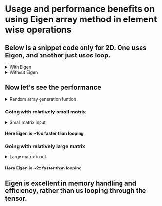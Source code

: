# Usage and performance benefits on using Eigen array method in element wise operations

## Below is a snippet code only for **2D**. One uses Eigen, and another just uses loop.

<details>
<summary>With Eigen</summary>

```cpp
tensor<T> eigen_compute(tensor<T> &a, tensor<T> &b){
    
    if (a.shape() != b.shape())
      throw std::invalid_argument(
          "tensor dimenions not appropriate for Div operator.");
    if (a.rank() == 2 && b.rank() == 2) {
    
      tensor<T> result(a.shape()[0], b.shape()[1]);

      DNNC_EIGEN_MATRIX(eigenMatrixA, a);
      DNNC_EIGEN_MATRIX(eigenMatrixB, b);

      Matrix<T, Dynamic, Dynamic, RowMajor> eResult =
          eigenMatrixA.array() / eigenMatrixB.array();

      result.load(eResult.data());
      return result;
    }
    return tensor<T>();
  }

```
</details>

<details>
<summary>Without Eigen</summary>

```cpp
tensor<T> without_eigen_compute(tensor<T> &a, tensor<T> &b) {
    if (a.shape() != b.shape())
      throw std::invalid_argument(
          "tensor dimenions not appropriate for Div operator.");

    tensor<T> result(a.shape(), a.name());
    for (size_t i = 0; i < a.length(); i++)
      result[i] = a[i] / b[i];

    return result;
  }
```
</details>

## Now let's see the performance

<details>
<summary>Random array generation funtion</summary>

```cpp
void generate_random(float* a,int size){
  srand(time(0)); 
  int i;
  for (i=0;i<size;i++){
    a[i]=rand();
  }
}
```
</details>

### Going with relatively small matrix
<details>
<summary>Small matrix input</summary>

```cpp
int main() {
  float d1[100],d2[100];
  generate_random(d1,100);
  generate_random(d2,100);

  tensor<float> a(10, 10);
  a.load(d1);
  tensor<float> b(10, 10);
  b.load(d2);
  Div<float> m("localOpName");

  clock_t t;
  
  t = clock();
  auto result_1 = m.without_eigen_compute(a, b);
  t = clock() - t;
  double time_taken_1 = ((double)t)/CLOCKS_PER_SEC;
  
  t = clock();
  auto result_2 = m.eigen_compute(a, b);
  t = clock() - t;
  double time_taken_2 = ((double)t)/CLOCKS_PER_SEC;
  
  std::cout << time_taken_1 << " seconds took without eigen " << std::endl;
  std::cout << time_taken_2 << " seconds took with eigen" << std::endl;

  return 0;
}
```
</details>

#### Here Eigen is **~10x** faster than looping
### Going with relatively large matrix
<details>
<summary>Large matrix input</summary>

```cpp
int main() {
  float d1[1000000],d2[1000000];
  generate_random(d1,1000000);
  generate_random(d2,1000000);

  tensor<float> a(1000, 1000);
  a.load(d1);
  tensor<float> b(1000, 1000);
  b.load(d2);
  Div<float> m("localOpName");

  clock_t t;
  
  t = clock();
  auto result_1 = m.without_eigen_compute(a, b);
  t = clock() - t;
  double time_taken_1 = ((double)t)/CLOCKS_PER_SEC;
  
  t = clock();
  auto result_2 = m.eigen_compute(a, b);
  t = clock() - t;
  double time_taken_2 = ((double)t)/CLOCKS_PER_SEC;
  
  std::cout << time_taken_1 << " seconds took without eigen " << std::endl;
  std::cout << time_taken_2 << " seconds took with eigen" << std::endl;

  return 0;
```
</details>

#### Here Eigen is **~2x** faster than looping

## Eigen is excellent in memory handling and efficiency, rather than us looping through the tensor.
